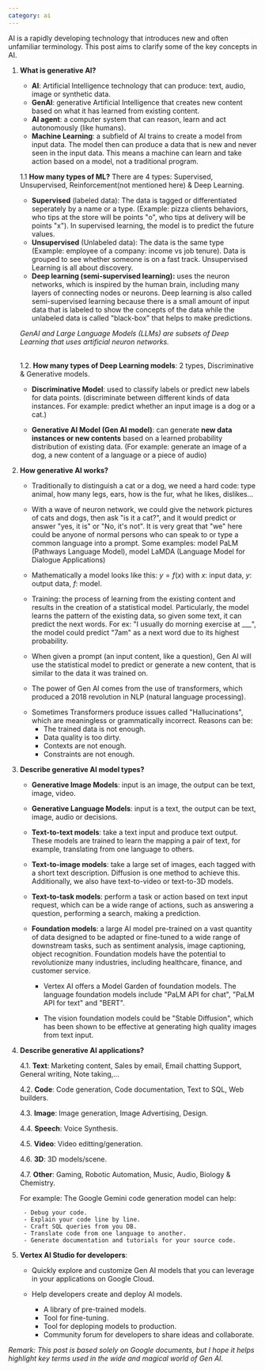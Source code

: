 ```yaml
---
category: ai
---
```


AI is a rapidly developing technology that introduces new and often unfamiliar terminology. This post aims to clarify some of the key concepts in AI.

1. <b>What is generative AI?</b>

    - <b>AI</b>: Artificial Intelligence technology that can produce: text, audio, image or synthetic data. 
    - <b>GenAI</b>: generative Artificial Intelligence that creates new content based on what it has learned from existing content.
    - <b>AI agent</b>: a computer system that can reason, learn and act autonomously (like humans).
    - <b>Machine Learning</b>: a subfield of AI trains to create a model from input data. The model then can produce a data that is new and never seen in the input data. This means a machine can learn and take action based on a model, not a traditional program.

    1.1 <b>How many types of ML?</b> There are 4 types: Supervised, Unsupervised, Reinforcement(not mentioned here) & Deep Learning.<br>
    - <b>Supervised</b> (labeled data): The data is tagged or differentiated seperately by a name or a type. (Example: pizza clients behaviors, who tips at the store will be points "o", who tips at delivery will be points "x"). In supervised learning, the model is to predict the future values. 

    <div class="typograms">

    <script type="text/typogram">

        +-----------------------+
        |  Tips by order type   |
        +-----------------------+

         10 
          ^
          |       xxx  xx
    Tip   |    x0x   x0x  
    Amount|    xx0 xx x0
          |    0x0  x x0 0x    
          |           x0x
          +-------------------->100 
            Total Bill

        x: Pick up   0: Delivery 

    The model is built to predict
    the future tip behavior.


    </script>

    <script type="text/typogram">

        +-----------------------+
        |  SUPERVISED LEARNING  |
        +-----------------------+
         
           +----------------+
           | Labeled data X |
           +----------------+
                  |
                  v
             +----------+
        +--->|   Model  |
        |    +----------+
     Model        |
     Update       v
        |   +-----------+         +----------+
        |   | Predicted | compare | Expected |
        |   |  Output y |<- - - ->| Ouput y  |
        |   +-----------+         +----------+
        |         |_____________________|
        |         v
        |   +-------------+
        |___| Error (loss)|
            +-------------+


    </script>

    </div>

    - <b>Unsupervised</b> (Unlabeled data): The data is the same type (Example: employee of a company: income vs job tenure). Data is grouped to see whether someone is on a fast track. Unsupervised Learning is all about discovery.

    <div class="typograms">
    <script type="text/typogram">

        +-----------------------+ 
        | Income vs job tenure  | 
        +-----------------------+ 

         60 
          ^
          |    x  /         xx
          |     x/  xx
          | xxx /
          |xx  /
    Income| xx/ xxxxx  xx
          |  /  xx xx xx
          | /  xxx   xxx
          |/          x
          +--------------------> 20 
                 Years

    The model is built to 
    categorize the raw data.


    </script>
    <script type="text/typogram">

        +-----------------------+ 
        | UNSUPERVISED LEARNING | 
        +-----------------------+ 
        
           +------------------+
           | Unlabeled data X |
           +------------------+
                   |
                   v
             +-----------+
             |   Model   |
             +-----------+
                   |
                   v
             +-----------+
             | Generated |
             |  Example  |
             +-----------+


    </script>

    </div>

    - <b>Deep learning (semi-supervised learning):</b> uses the neuron networks, which is inspired by the human brain, including many layers of connecting nodes or neurons. Deep learning is also called semi-supervised learning because there is a small amount of input data that is labeled to show the concepts of the data while the unlabeled data is called "black-box" that helps to make predictions.<br>

    <i id="genAI-definition">GenAI and Large Language Models (LLMs) are subsets of Deep Learning that uses artificial neuron networks.</i><br><br>

    1.2. <b>How many types of Deep Learning models</b>: 2 types, Discriminative & Generative models.

    - <b>Discriminative Model</b>: used to classify labels or predict new labels for data points. (discriminate between different kinds of data instances. For example: predict whether an input image is a dog or a cat.) 

    - <b>Generative AI Model (Gen AI model)</b>: can generate <b>new data instances or new contents</b> based on a learned probability distribution of existing data. (For example: generate an image of a dog, a new content of a language or a piece of audio)

2. <b>How generative AI works?</b>
    
    - Traditionally to distinguish a cat or a dog, we need a hard code: type animal, how many legs, ears, how is the fur, what he likes, dislikes...
    
    - With a wave of neuron network, we could give the network pictures of cats and dogs, then ask "is it a cat?", and it would predict or answer "yes, it is" or "No, it's not". It is very great that "we" here could be anyone of normal persons who can speak to or type a common language into a prompt. Some examples: model PaLM (Pathways Language Model), model LaMDA (Language Model for Dialogue Applications)
    
    - Mathematically a model looks like this: $y = f(x)$ with $x$: input data, $y$: output data, $f$: model.
    
    - Training: the process of learning from the existing content and results in the creation of a statistical model. Particularly, the model learns the pattern of the existing data, so given some text, it can predict the next words. For ex: "I usually do morning exercise at ___", the model could predict "7am" as a next word due to its highest probability.

    - When given a prompt (an input content, like a question), Gen AI will use the statistical model to predict or generate a new content, that is similar to the data it was trained on.
    
    - The power of Gen AI comes from the use of transformers, which produced a 2018 revolution in NLP (natural language processing).

    <script type="text/typogram">
          Prompt: How's it going? 
        o===-=====================o
            |
            |
        +---|--------------------------+
        |   |     TRANSFORMER          |
        +---v--------------------------+
        | +----------+   +----------+  |      
        | | Encoding |-->| Decoding |  |
        | | Component|   | Component|  |
        | +----------+   +----------+  |
        +------------------------------+
                   |
                   v
        +------------------------+
        | Generative pre-trained |
        | transformer model      |
        +------------------------+
            Output |
                   v
        +-----------------------+
        | Alright, thanks for   |
        | asking. How are you?  |
        +-----------------------+

    </script>

    -  Sometimes Transformers produce issues called "Hallucinations", which are meaningless or grammatically incorrect. Reasons can be:
        - The trained data is not enough.
        - Data quality is too dirty.
        - Contexts are not enough.
        - Constraints are not enough.


3. <b>Describe generative AI model types?</b>

    - <b>Generative Image Models</b>: input is an image, the output can be text, image, video.

    - <b>Generative Language Models</b>: input is a text, the output can be text, image, audio or decisions.

    - <b>Text-to-text models</b>: take a text input and produce text output. These models are trained to learn the mapping a pair of text, for example, translating from one language to others.

    - <b>Text-to-image models</b>: take a large set of images, each tagged with a short text description. Diffusion is one method to achieve this. Additionally, we also have text-to-video or text-to-3D models.

    - <b>Text-to-task models</b>: perform a task or action based on text input request, which can be a wide range of actions, such as answering a question, performing a search, making a prediction.

    - <b>Foundation models</b>: a large AI model pre-trained on a vast quantity of data designed to be adapted or fine-tuned to a wide range of downstream tasks, such as sentiment analysis, image captioning, object recognition. Foundation models have the potential to revolutionize many industries, including healthcare, finance, and customer service.
    
        - Vertex AI offers a Model Garden of foundation models. The language foundation models include "PaLM API for chat", "PaLM API for text" and "BERT".
    
        - The vision foundation models could be "Stable Diffusion", which has been shown to be effective at generating high quality images from text input.


4. <b>Describe generative AI applications?</b>
    
    4.1. <b>Text</b>: Marketing content, Sales by email, Email chatting Support, General writing, Note taking,...
    
    4.2. <b>Code</b>: Code generation, Code documentation, Text to SQL, Web builders.

    4.3. <b>Image</b>: Image generation, Image Advertising, Design.

    4.4. <b>Speech</b>: Voice Synthesis.

    4.5. <b>Video</b>: Video editting/generation.

    4.6. <b>3D</b>: 3D models/scene.

    4.7. <b>Other</b>: Gaming, Robotic Automation, Music, Audio, Biology & Chemistry.

    For example: The Google Gemini code generation model can help:
        
        - Debug your code.
        - Explain your code line by line.
        - Craft SQL queries from you DB.
        - Translate code from one language to another.
        - Generate documentation and tutorials for your source code.

5. <b>Vertex AI Studio for developers</b>: 
    
    - Quickly explore and customize Gen AI models that you can leverage in your applications on Google Cloud.
    
    - Help developers create and deploy AI models.
        - A library of pre-trained models.
        - Tool for fine-tuning. 
        - Tool for deploping models to production.
        - Community forum for developers to share ideas and collaborate.     

    
<i>Remark: This post is based solely on Google documents, but I hope it helps highlight key terms used in the wide and magical world of Gen AI.</i>